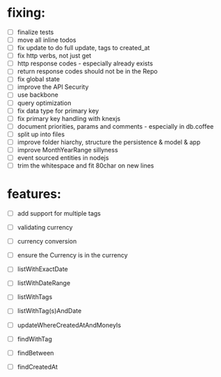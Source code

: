 # fixing:
* [ ] finalize tests
* [ ] move all inline todos 
* [ ] fix update to do full update, tags to created_at
* [ ] fix http verbs, not just get
* [ ] http response codes - especially already exists
* [ ] return response codes should not be in the Repo
* [ ] fix global state
* [ ] improve the API Security
* [ ] use backbone
* [ ] query optimization
* [ ] fix data type for primary key 
* [ ] fix primary key handling with knexjs
* [ ] document priorities, params and comments - especially in db.coffee
* [ ] split up into files 
* [ ] improve folder hiarchy, structure the persistence & model & app
* [ ] improve MonthYearRange sillyness
* [ ] event sourced entities in nodejs
* [ ] trim the whitespace and fit 80char on new lines

# features:
* [ ] add support for multiple tags 
* [ ] validating currency
* [ ] currency conversion
* [ ] ensure the Currency is in the currency

* [ ] listWithExactDate
* [ ] listWithDateRange
* [ ] listWithTags
* [ ] listWithTag(s)AndDate
* [ ] updateWhereCreatedAtAndMoneyIs
* [ ] findWithTag
* [ ] findBetween
* [ ] findCreatedAt
